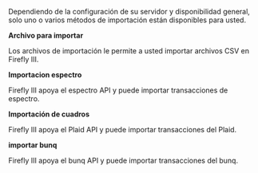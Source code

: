 Dependiendo de la configuración de su servidor y disponibilidad general, solo uno o varios métodos de importación están disponibles para usted.

**Archivo para importar**

Los archivos de importación le permite a usted importar archivos CSV en Firefly III.

**Importacion espectro**

Firefly III apoya el espectro API y puede importar transacciones de espectro.

**Importación de cuadros**

Firefly III apoya el Plaid API y puede importar transacciones del Plaid.

**importar bunq**

Firefly III apoya el bunq API y puede importar transacciones del bunq.